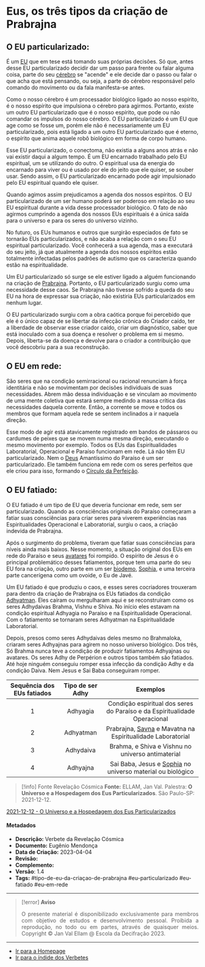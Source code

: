 # Eus, os três tipos da criação de Prabrajna

## O EU particularizado:

É um [EU](EU.md) que em tese está tomando suas próprias decisões. Só que, antes desse EU particularizado decidir dar um passo para frente ou falar alguma coisa, parte do seu [cérebro](Cérebro%20Humano.md) se "acende" e ele decide dar o passo ou falar o que acha que está pensando, ou seja, a parte do cérebro responsável pelo comando do movimento ou da fala manifesta-se antes. 

Como o nosso cérebro é um processador biológico ligado ao nosso espírito, é o nosso espírito que impulsiona o cérebro para agirmos. Portanto, existe um outro EU particularizado que é o nosso espírito, que pode ou não comandar os impulsos do nosso cérebro. O EU particularizado é um EU que age como se fosse um, porém ele não é necessariamente um EU particularizado, pois está ligado a um outro EU particularizado que é eterno, o espírito que anima aquele robô biológico em forma de corpo humano. 

Esse EU particularizado, o conectoma, não existia a alguns anos atrás e não vai existir daqui a algum tempo. É um EU encarnado trabalhado pelo EU espiritual, um se utilizando do outro. O espiritual usa da energia do encarnado para viver ou é usado por ele do jeito que ele quiser, se souber usar. Sendo assim, o EU particularizado encarnado pode agir impulsionado pelo EU espiritual quando ele quiser.

Quando agimos assim prejudicamos a agenda dos nossos espíritos. O EU particularizado de um ser humano poderá ser poderoso em relação ao seu EU espiritual durante a vida desse processador biológico. O fato de não agirmos cumprindo a agenda dos nossos EUs espirituais é a única saída para o universo e para os seres do universo vizinho. 

No futuro, os EUs humanos e outros que surgirão especiados de fato se tornarão EUs particularizados, e não acaba a relação com o seu EU espiritual particularizado. Você conhecerá a sua agenda, mas a executará do seu jeito, já que atualmente a agenda dos nossos espíritos estão totalmente infectadas pelos padrões de autismo que os caracteriza quando estão na espiritualidade. 

Um EU particularizado só surge se ele estiver ligado a alguém funcionando na criação de [Prabrajna](Prabrajna.md). Portanto, o EU particularizado surgiu como uma necessidade desse caos. Se Prabrajna não tivesse sofrido a queda do seu EU na hora de expressar sua criação, não existiria EUs particularizados em nenhum lugar.  

O EU particularizado surgiu com a obra caótica porque foi percebido que ele é o único capaz de se libertar da infecção crônica do Criador caído, ter a liberdade de observar esse criador caído, criar um diagnóstico, saber que está inoculado com a sua doença e resolver o problema em si mesmo. Depois, liberta-se da doença e devolve para o criador a contribuição que você descobriu para a sua reconstrução.

## O EU em rede:

São seres que na condição semirracional ou racional renunciam à força identitária e não se movimentam por decisões individuais de suas necessidades. Abrem mão dessa individuação e se vinculam ao movimento de uma mente coletiva que estará sempre medindo a massa crítica das necessidades daquela corrente. Então, a corrente se move e todos os membros que formam aquela rede se sentem inclinados a ir naquela direção.  

Esse modo de agir está atavicamente registrado em bandos de pássaros ou cardumes de peixes que se movem numa mesma direção, executando o mesmo movimento por exemplo. Todos os EUs das Espiritualidades Laboratorial, Operacional e Paraíso funcionam em rede. Lá não têm EU particularizado. Nem o [Deus](Deus.md) Amantíssimo do Paraíso é um ser particularizado. Ele também funciona em rede com os seres perfeitos que ele criou para isso, formando o [Círculo da Perfeição](Círculo%20da%20Perfeição.md). 

## O EU fatiado:

O EU fatiado é um tipo de EU que deveria funcionar em rede, sem ser particularizado. Quando as consciências originais do Paraíso começaram a fatiar suas consciências para criar seres para viverem experiências nas Espiritualidades Operacional e Laboratorial, surgiu o caos, a criação indevida de Prabrajna. 

Após o surgimento do problema, tiveram que fatiar suas consciências para níveis ainda mais baixos. Nesse momento, a situação original dos EUs em rede do Paraíso e seus [avatares](Avatar.md) foi rompido. O espírito de Jesus é o principal problemático desses fatiamentos, porque tem uma parte do seu EU fora na criação, outro parte em um ser [biodemo](Biodemo.md), [Sophia](Sophia.md), e uma terceira parte cancerígena como um ovoide, o Eu de Javé.

Um EU fatiado é que produziu o caos, e esses seres cocriadores trouxeram para dentro da criação de Prabrajna os EUs fatiados da condição [Adhyatman](Adhyatman.md). Eles caíram ou mergulharam aqui e se reconstruíram como os seres Adhydaivas Brahma, Vishnu e Shiva. No início eles estavam na condição espiritual Adhyagia no Paraíso e na Espiritualidade Operacional. Com o fatiamento se tornaram seres Adhyatman na Espiritualidade Laboratorial. 

Depois, presos como seres Adhydaivas deles mesmo no Brahmaloka, criaram seres Adhyajnas para agirem no nosso universo biológico. Dos três, Só Brahma nunca teve a condição de produzir fatiamentos Adhyajnas ou avatares. Os seres Adhy de Perpérion e outros tipos também são fatiados. Até hoje ninguém conseguiu romper essa infecção da condição Adhy e da condição Daiva. Nem Jesus e Sai Baba conseguiram romper. 

|Sequência dos EUs fatiados|Tipo de ser Adhy|Exemplos|
|:-:|:-:|:-:|
|1|Adhyagia|Condição espiritual dos seres do Paraíso e da Espiritualidade Operacional|
|2|Adhyatman|Prabrajna, [Savna](Savna.md) e Mavatna na Espiritualidade Laboratorial|
|3|Adhydaiva|Brahma, e Shiva e Vishnu no universo antimaterial|
|4|Adhyajna|Sai Baba, Jesus e [Sophia](Sophia.md) no universo material ou biológico|

> [!info] Fonte Revelação Cósmica
>**Fonte:** ELLAM, Jan Val. Palestra: **O Universo e a Hospedagem dos Eus Particularizados**. São Paulo-SP: 2021-12-12.  

[2021-12-12 - O Universo e a Hospedagem dos Eus Particularizados](Administração/Governança/Fichas%20em%20Revisão/2021-12-12%20-%20O%20Universo%20e%20a%20Hospedagem%20dos%20Eus%20Particularizados.md)

#### Metadados

- **Descrição:** Verbete da Revelação Cósmica
- **Documento:** Eugênio Mendonça 
- **Data de Criação:** 2023-04-04
- **Revisão:** 
- **Complemento:** 
- **Versão**: 1.4 
- **Tags:** #tipo-de-eu-da-criaçao-de-prabrajna #eu-particularizado #eu-fatiado #eu-em-rede

---
> [!error] **Aviso**
> <p align="justify">O presente material é disponibilizado exclusivamente para membros com objetivo de estudos e desenvolvimento pessoal. Proibida a reprodução, no todo ou em partes, através de quaisquer meios. Copyright © Jan Val Ellam @ Escola da Decifração 2023. </p>

---
- [Ir para a Homepage](Homepage.canvas)
- [Ir para o índide dos Verbetes](ÍNDIDE%20GERAL%20DOS%20VERBETES.canvas)
